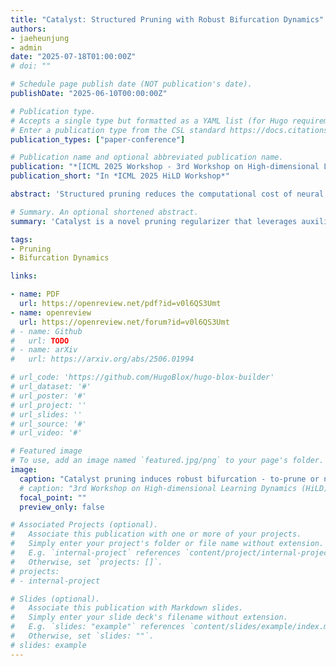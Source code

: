 ```yaml
---
title: "Catalyst: Structured Pruning with Robust Bifurcation Dynamics"
authors:
- jaeheunjung
- admin
date: "2025-07-18T01:00:00Z"
# doi: ""

# Schedule page publish date (NOT publication's date).
publishDate: "2025-06-10T00:00:00Z"

# Publication type.
# Accepts a single type but formatted as a YAML list (for Hugo requirements).
# Enter a publication type from the CSL standard https://docs.citationstyles.org/en/stable/specification.html#appendix-iii-types
publication_types: ["paper-conference"]

# Publication name and optional abbreviated publication name.
publication: "*[ICML 2025 Workshop - 3rd Workshop on High-dimensional Learning Dynamics (HiLD)](https://icml.cc/virtual/2025/workshop/39953)*"
publication_short: "In *ICML 2025 HiLD Workshop*"

abstract: 'Structured pruning reduces the computational cost of neural networks by removing filters, but conventional regularizers such as L1 or Group Lasso exhibit strong magnitude bias and unstable decision boundaries, suggesting suboptimal pruning dynamics. In this work, we revisit pruning through the lens of optimization, geometry and learning dynamics. We first characterize the precise algebraic conditions under which pruning preserves model outputs, then use this insight to design Catalyst, a novel regularizer defined in an extended parameter space with auxiliary variables. Catalyst reshapes the loss landscape to promote emergent bifurcation dynamics between filters to be pruned or preserved, ensuring magnitude-invariant, fair, and robust pruning decisions. Our formulation highlights how high-dimensional learning dynamics can be achieved via a well-founded regularizer for pruning. Empirically, the Catalyst pruning algorithm consistently outperforms standard approaches, demonstrating both its theoretical soundness and practical effectiveness.'

# Summary. An optional shortened abstract.
summary: 'Catalyst is a novel pruning regularizer that leverages auxiliary variables and optimization geometry to induce emergent bifurcation dynamics, enabling fair, magnitude-invariant, and robust filter pruning that consistently outperforms conventional methods both theoretically and empirically.'

tags:
- Pruning
- Bifurcation Dynamics

links:

- name: PDF
  url: https://openreview.net/pdf?id=v0l6QS3Umt
- name: openreview
  url: https://openreview.net/forum?id=v0l6QS3Umt
# - name: Github
#   url: TODO
# - name: arXiv
#   url: https://arxiv.org/abs/2506.01994

# url_code: 'https://github.com/HugoBlox/hugo-blox-builder'
# url_dataset: '#'
# url_poster: '#'
# url_project: ''
# url_slides: ''
# url_source: '#'
# url_video: '#'

# Featured image
# To use, add an image named `featured.jpg/png` to your page's folder. 
image:
  caption: "Catalyst pruning induces robust bifurcation - to-prune or not-to-prune"
  # caption: "3rd Workshop on High-dimensional Learning Dynamics (HiLD): **[Website](https://sites.google.com/view/hidimlearning/home)**"
  focal_point: ""
  preview_only: false

# Associated Projects (optional).
#   Associate this publication with one or more of your projects.
#   Simply enter your project's folder or file name without extension.
#   E.g. `internal-project` references `content/project/internal-project/index.md`.
#   Otherwise, set `projects: []`.
# projects:
# - internal-project

# Slides (optional).
#   Associate this publication with Markdown slides.
#   Simply enter your slide deck's filename without extension.
#   E.g. `slides: "example"` references `content/slides/example/index.md`.
#   Otherwise, set `slides: ""`.
# slides: example
---
```


<!-- {{% callout note %}}
Create your slides in Markdown - click the *Slides* button to check out the example.
{{% /callout %}} -->

<!-- Add the publication's **full text** or **supplementary notes** here. You can use rich formatting such as including [code, math, and images](https://docs.hugoblox.com/content/writing-markdown-latex/). -->
